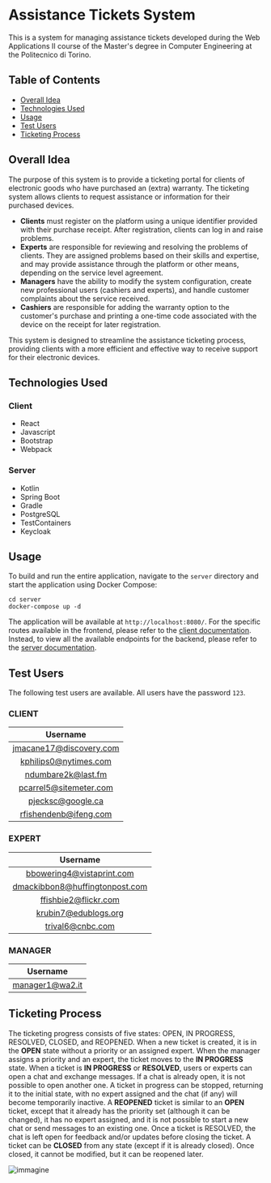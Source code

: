 # Assistance Tickets System

This is a system for managing assistance tickets developed during the Web Applications II course of the Master's degree
in Computer Engineering at the Politecnico di Torino.

## Table of Contents

- [Overall Idea](#overall-idea)
- [Technologies Used](#technologies-used)
- [Usage](#usage)
- [Test Users](#test-users)
- [Ticketing Process](#ticketing-process)

## Overall Idea

The purpose of this system is to provide a ticketing portal for clients of electronic goods who have purchased an
(extra) warranty. The ticketing system allows clients to request assistance or information for their purchased
devices.

- **Clients** must register on the platform using a unique identifier provided with their purchase receipt.
  After registration, clients can log in and raise problems.
- **Experts** are responsible for reviewing and resolving the problems of clients. They are assigned problems based on
  their skills and expertise, and may provide assistance through the platform or other means, depending on the service
  level agreement.
- **Managers** have the ability to modify the system configuration, create new professional users (cashiers and
  experts), and handle customer complaints about the service received.
- **Cashiers** are responsible for adding the warranty option to the customer's purchase and printing a one-time code
  associated with the device on the receipt for later registration.

This system is designed to streamline the assistance ticketing process, providing clients with a more efficient and
effective way to receive support for their electronic devices.

## Technologies Used

### Client

- React
- Javascript
- Bootstrap
- Webpack

### Server

- Kotlin
- Spring Boot
- Gradle
- PostgreSQL
- TestContainers
- Keycloak

## Usage

To build and run the entire application, navigate to the `server` directory and start the application using Docker
Compose:

   ```
   cd server
   docker-compose up -d
   ```

The application will be available at `http://localhost:8080/`.
For the specific routes available in the frontend, please refer to the [client documentation](client/README.md).
Instead, to view all the available endpoints for the backend, please refer to
the [server documentation](server/README.md).

## Test Users

The following test users are available. All users have the password `123`.

### CLIENT

|        Username         | 
|:-----------------------:| 
| jmacane17@discovery.com | 
|  kphilips0@nytimes.com  | 
|   ndumbare2k@last.fm    | 
| pcarrel5@sitemeter.com  | 
|    pjecksc@google.ca    | 
|  rfishendenb@ifeng.com  | 

### EXPERT

|            Username            | 
|:------------------------------:| 
|   bbowering4@vistaprint.com    | 
| dmackibbon8@huffingtonpost.com |
|      ffishbie2@flickr.com      |
|      krubin7@edublogs.org      |
|        trival6@cnbc.com        |

### MANAGER

|    Username     | 
|:---------------:| 
| manager1@wa2.it | 

## Ticketing Process

The ticketing progress consists of five states: OPEN, IN PROGRESS, RESOLVED, CLOSED, and REOPENED.
When a new ticket is created, it is in the **OPEN** state without a priority or an assigned expert. When the manager
assigns a priority and an expert, the ticket moves to the **IN PROGRESS** state.
When a ticket is **IN PROGRESS** or **RESOLVED**, users or experts can open a chat and exchange messages. If a chat is
already open, it is not possible to open another one. A ticket in progress can be stopped, returning it to the initial
state, with no expert assigned and the chat (if any) will become temporarily inactive.
A **REOPENED** ticket is similar to an **OPEN** ticket, except that it already has the priority set (although it can be
changed), it has no expert assigned, and it is not possible to start a new chat or send messages to an existing one.
Once a ticket is RESOLVED, the chat is left open for feedback and/or updates before closing the ticket.
A ticket can be **CLOSED** from any state (except if it is already closed). Once closed, it cannot be modified, but it
can be reopened later.

![immagine](https://github.com/GigiLoria5/wa22023-G29-AssistanceTickets/assets/41837640/a3cdbd03-24c4-4d06-b23b-2e58d6e230b4)

